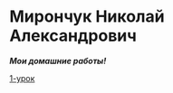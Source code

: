 # Мирончук Николай Александрович
 ***Мои домашние работы!***
 
[1-урок](Nikolai-Mironchuk.github.io "")
